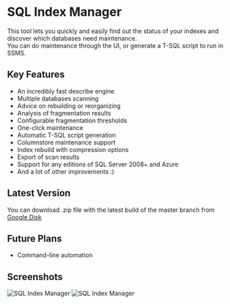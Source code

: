 # SQL Index Manager

This tool lets you quickly and easily find out the status of your indexes and discover which databases need maintenance.   
You can do maintenance through the UI, or generate a T-SQL script to run in SSMS.

## Key Features

* An incredibly fast describe engine
* Multiple databases scanning
* Advice on rebuilding or reorganizing
* Analysis of fragmentation results
* Configurable fragmentation thresholds
* One-click maintenance
* Automatic T-SQL script generation
* Columnstore maintenance support
* Index rebuild with compression options
* Export of scan results
* Support for any editions of SQL Server 2008+ and Azure
* And a lot of other improvements :)

## Latest Version

You can download .zip file with the latest build of the master branch from [Google Disk](https://drive.google.com/open?id=15-dhScvyBfn-qJrb0izF6g1gXg3o40wH)

## Future Plans

* Command-line automation

## Screenshots

![SQL Index Manager](https://habrastorage.org/webt/xt/bv/v1/xtbvv1cizvrwuxusekttbv7dduk.png)
![SQL Index Manager](https://habrastorage.org/webt/h4/_j/m9/h4_jm9guxpc8xaidofgqpkgjzqs.png)
